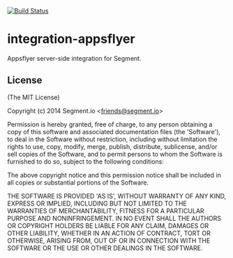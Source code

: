 [![Build Status](https://circleci.com/gh/segment-integrations/integration-appsflyer/tree/master.png?style=svg&circle-token=dc58ed950155037ab9ff74647047c684e7fb62ee)](https://circleci.com/gh/segment-integrations/integration-appsflyer/tree/master)

# integration-appsflyer

Appsflyer server-side integration for Segment.

## License

(The MIT License)

Copyright (c) 2014 Segment.io &lt;friends@segment.io&gt;

Permission is hereby granted, free of charge, to any person obtaining
a copy of this software and associated documentation files (the
'Software'), to deal in the Software without restriction, including
without limitation the rights to use, copy, modify, merge, publish,
distribute, sublicense, and/or sell copies of the Software, and to
permit persons to whom the Software is furnished to do so, subject to
the following conditions:

The above copyright notice and this permission notice shall be
included in all copies or substantial portions of the Software.

THE SOFTWARE IS PROVIDED 'AS IS', WITHOUT WARRANTY OF ANY KIND,
EXPRESS OR IMPLIED, INCLUDING BUT NOT LIMITED TO THE WARRANTIES OF
MERCHANTABILITY, FITNESS FOR A PARTICULAR PURPOSE AND NONINFRINGEMENT.
IN NO EVENT SHALL THE AUTHORS OR COPYRIGHT HOLDERS BE LIABLE FOR ANY
CLAIM, DAMAGES OR OTHER LIABILITY, WHETHER IN AN ACTION OF CONTRACT,
TORT OR OTHERWISE, ARISING FROM, OUT OF OR IN CONNECTION WITH THE
SOFTWARE OR THE USE OR OTHER DEALINGS IN THE SOFTWARE.

